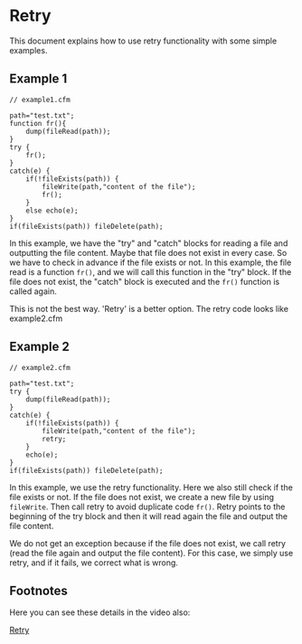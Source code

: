 <!--
{
  "title": "Retry",
  "id": "retry",
  "related": [
    "tag-catch",
    "tag-retry",
    "tag-try"
  ],
  "description": "This document explains how to use retry functionality with some simple examples.",
  "keywords": [
    "Retry",
    "Exception handling",
    "Try catch",
    "Lucee"
  ]
}
-->
# Retry

This document explains how to use retry functionality with some simple examples.

## Example 1

```luceescript
// example1.cfm

path="test.txt";
function fr(){
	dump(fileRead(path));
}
try {
	fr();
}
catch(e) {
	if(!fileExists(path)) {
		fileWrite(path,"content of the file");
		fr();
	}
	else echo(e);
}
if(fileExists(path)) fileDelete(path);
```

In this example, we have the "try" and "catch" blocks for reading a file and outputting the file content. Maybe that file does not exist in every case. So we have to check in advance if the file exists or not. In this example, the file read is a function `fr()`, and we will call this function in the "try" block. If the file does not exist, the "catch" block is executed and the `fr()` function is called again.

This is not the best way. 'Retry' is a better option. The retry code looks like example2.cfm

## Example 2

```luceescript
// example2.cfm

path="test.txt";
try {
	dump(fileRead(path));
}
catch(e) {
	if(!fileExists(path)) {
		fileWrite(path,"content of the file");
		retry;
	}
	echo(e);
}
if(fileExists(path)) fileDelete(path);
```

In this example, we use the retry functionality. Here we also still check if the file exists or not. If the file does not exist, we create a new file by using `fileWrite`. Then call retry to avoid duplicate code `fr()`. Retry points to the beginning of the try block and then it will read again the file and output the file content.

We do not get an exception because if the file does not exist, we call retry (read the file again and output the file content). For this case, we simply use retry, and if it fails, we correct what is wrong.

## Footnotes

Here you can see these details in the video also:

[Retry](https://youtu.be/zA9aAAimkk8)